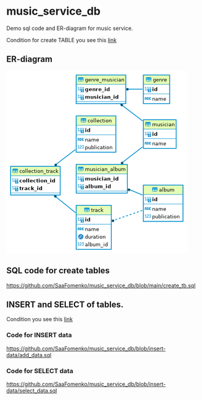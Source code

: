 # music_service_db
Demo sql code and ER-diagram for music service.

Condition for create TABLE you see this [link](https://github.com/netology-code/sqlcpp-homeworks/tree/main/02)

## ER-diagram
![ER-diagram for music service](./music_service_db.png)

## SQL code for create tables 
<https://github.com/SaaFomenko/music_service_db/blob/main/create_tb.sql>

## INSERT and SELECT of tables.
Condition you see this [link](https://github.com/netology-code/sqlcpp-homeworks/tree/main/03)

### Code for INSERT data
<https://github.com/SaaFomenko/music_service_db/blob/insert-data/add_data.sql>

### Code for SELECT data
<https://github.com/SaaFomenko/music_service_db/blob/insert-data/select_data.sql>
